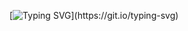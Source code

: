 [![Typing SVG](https://readme-typing-svg.herokuapp.com/?lines=Hello,+There!+👋;This+is+bitvise...)](https://git.io/typing-svg)
